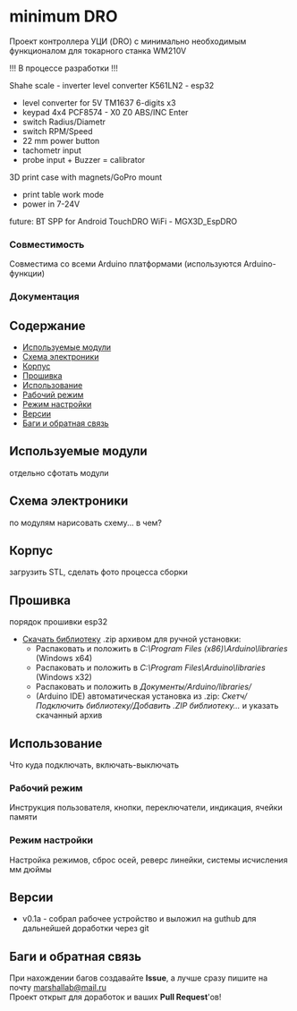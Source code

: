 # minimum DRO
Проект контроллера УЦИ (DRO) с минимально необходимым функционалом для токарного станка WM210V

!!! В процессе разработки !!!

Shahe scale - inverter level converter K561LN2 - esp32 
 + level converter for 5V TM1637 6-digits x3
 + keypad 4x4 PCF8574 - X0 Z0 ABS/INC Enter
 + switch Radius/Diametr
 + switch RPM/Speed
 + 22 mm power button
 + tachometr input
 + probe input + Buzzer = calibrator

3D print case with magnets/GoPro mount
 - print table work mode
 - power in 7-24V

future:
 BT SPP for Android TouchDRO
 WiFi - MGX3D_EspDRO

### Совместимость
Совместима со всеми Arduino платформами (используются Arduino-функции)

### Документация

## Содержание
- [Используемые модули](#init)
- [Схема электроники](#schemes)
- [Корпус](#case)
- [Прошивка](#install)
- [Использование](#usage)
- [Рабочий режим](#workmode)
- [Режим настройки](#setupmode)
- [Версии](#versions)
- [Баги и обратная связь](#feedback)

<a id="init"></a>
## Используемые модули
отдельно сфотать модули

<a id="schemes"></a>
## Схема электроники
по модулям нарисовать схему... в чем?

<a id="case"></a>
## Корпус
загрузить STL, сделать фото процесса сборки

<a id="install"></a>
## Прошивка
порядок прошивки esp32
- [Скачать библиотеку](https://github.com/marshalab/minimum-DRO/archive/refs/heads/main.zip) .zip архивом для ручной установки:
    - Распаковать и положить в *C:\Program Files (x86)\Arduino\libraries* (Windows x64)
    - Распаковать и положить в *C:\Program Files\Arduino\libraries* (Windows x32)
    - Распаковать и положить в *Документы/Arduino/libraries/*
    - (Arduino IDE) автоматическая установка из .zip: *Скетч/Подключить библиотеку/Добавить .ZIP библиотеку…* и указать скачанный архив

<a id="#usage"></a>
## Использование
Что куда подключать, включать-выключать

<a id="#workmode"></a>
### Рабочий режим
Инструкция пользователя, кнопки, переключатели, индикация, ячейки памяти

<a id="#setupmode"></a>
### Режим настройки
Настройка режимов, сброс осей, реверс линейки, системы исчисления мм дюймы

<a id="versions"></a>
## Версии
- v0.1a - собрал рабочее устройство и выложил на guthub для дальнейшей доработки через git

<a id="feedback"></a>
## Баги и обратная связь
При нахождении багов создавайте **Issue**, а лучше сразу пишите на почту [marshallab@mail.ru](mailto:marshallab@mail.ru)  
Проект открыт для доработок и ваших **Pull Request**'ов!
